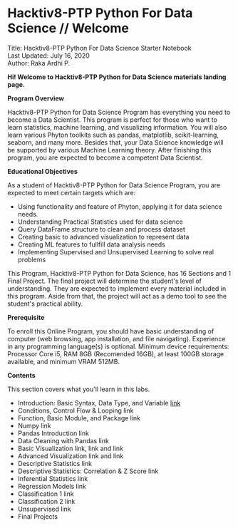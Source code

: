 # Hacktiv8-PTP Python For Data Science // Welcome

Title: Hacktiv8-PTP Python For Data Science Starter Notebook\
Last Updated: July 16, 2020\
Author: Raka Ardhi P.

**Hi! Welcome to Hacktiv8-PTP Python for Data Science materials landing page.**

**Program Overview**

Hacktiv8-PTP Python for Data Science Program has everything you need to become a Data Scientist. This program is perfect for those who want to learn statistics, machine learning, and visualizing information. You will also learn various Phyton toolkits such as pandas, matplotlib, scikit-learning, seaborn, and many more. Besides that, your Data Science knowledge will be supported by various Machine Learning theory. After finishing this program, you are expected to become a competent Data Scientist.

**Educational Objectives**

As a student of Hacktiv8-PTP Python for Data Science Program, you are expected to meet certain targets which are:

- Using functionality and feature of Phyton, applying it for data science needs.
- Understanding Practical Statistics used for data science
- Query DataFrame structure to clean and process dataset
- Creating basic to advanced visualization to represent data
- Creating ML features to fullfill data analysis needs
- Implementing Supervised and Unsupervised Learning to solve real problems

This Program, Hacktiv8-PTP Python for Data Science, has 16 Sections and 1 Final Project. The final project will determine the student's level of understanding. They are expected to implement every material included in this program. Aside from that, the project will act as a demo tool to see the student's practical ability.

**Prerequisite**

To enroll this Online Program, you should have basic understanding of computer (web browsing, app installation, and file navigating). Experience in any programming language(s) is optional. Minimum device requirements: Processor Core i5, RAM 8GB (Recomended 16GB), at least 100GB storage available, and minimum VRAM 512MB.

**Contents**

This section covers what you'll learn in this labs.

- Introduction: Basic Syntax, Data Type, and Variable [link](https://github.com/ardhiraka/H8_36/blob/master/Sesi1.ipynb)
- Conditions, Control Flow & Looping link
- Function, Basic Module, and Package link
- Numpy link
- Pandas Introduction link
- Data Cleaning with Pandas link
- Basic Visualization link, link and link
- Advanced Visualization link and link
- Descriptive Statistics link
- Descriptive Statistics: Correlation & Z Score link
- Inferential Statistics link
- Regression Models link
- Classification 1 link
- Classification 2 link
- Unsupervised link
- Final Projects
